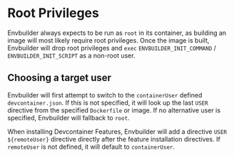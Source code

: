 # Root Privileges

Envbuilder always expects to be run as `root` in its container, as building an image will most likely require root privileges. Once the image is built, Envbuilder will drop root privileges and `exec` `ENVBUILDER_INIT_COMMAND` / `ENVBUILDER_INIT_SCRIPT` as a non-root user.

## Choosing a target user

Envbuilder will first attempt to switch to the `containerUser` defined `devcontainer.json`.
If this is not specified, it will look up the last `USER` directive from the specified `Dockerfile` or image.
If no alternative user is specified, Envbuilder will fallback to `root`.

When installing Devcontainer Features, Envbuilder will add a directive `USER ${remoteUser}` directive directly after the feature installation directives.
If `remoteUser` is not defined, it will default to `containerUser`.
